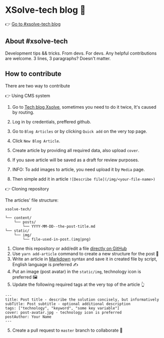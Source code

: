 # XSolve-tech blog 📰

👉 [Go to #xsolve-tech blog](https://tech.xsolve.software/)

## About #xsolve-tech
Development tips && tricks.
From devs. For devs.
Any helpful contributions are welcome.
3 lines, 3 paragraphs? Doesn't matter.

## How to contribute
There are two way to contribute

👉 Using CMS system

1. Go to [Tech blog Xsolve](https://tech.xsolve.software/admin/), sometimes you need to do it twice, It's caused by routing.
2. Log in by credentials, preffered github.
3. Go to `Blog Articles` or by clicking `Quick add` on the very top page.
4. Click `New Blog Article`.
5. Create article by providing all required data, also upload `cover`.
6. If you save article will be saved as a draft for review purposes.

7. INFO: To add images to article, you need upload it by `Media` page.
8. Then simple add it in article `![Describe file](/img/<your-file-name>)`

👉 Cloning repository

The articles' file structure:

```
xsolve-tech/

└── content/
    └── posts/
        └── YYYY-MM-DD--the-post-title.md
└── static/
    └── img/
        └── file-used-in-post.(img|png)
```

1. Clone this repository or add/edit a file
[directly on GitHub](https://github.com/xsolve-pl/xsolve-tech/new/master/content/posts)
2. Use `yarn add-article` command to create a new structure for the post 📂
3. Write an article in [Markdown](https://github.com/adam-p/markdown-here/wiki/Markdown-Cheatsheet)
syntax and save it in created file by script, English language is preferred ✍️
4. Put an image (post avatar) in the `static/img`, technology icon is preferred 🖼
5. Update the following required tags at the very top of the article 👆

```
---
title: Post title - describe the solution concisely, but informatively
subTitle: Post subtitle - optional additional description
tags: ["technology", "keyword", "some key variable"]
cover: post-avatar.jpg - technology icon is preferred
postAuthor: Your Name
---
```

5. Create a pull request to `master` branch to collaborate 🙌

